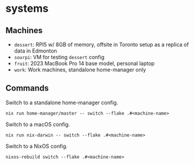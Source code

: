 # systems

## Machines

- `dessert`: RPI5 w/ 8GB of memory, offsite in Toronto setup as a replica of data in Edmonton
- `sourpi`: VM for testing `dessert` config
- `fruit`: 2023 MacBook Pro 14 base model, personal laptop
- `work`: Work machines, standalone home-manager only

## Commands

Switch to a standalone home-manager config.
```
nix run home-manager/master -- switch --flake .#<machine-name>
```

Switch to a macOS config.
```
nix run nix-darwin -- switch --flake .#<machine-name>
```

Switch to a NixOS config.
```
nixos-rebuild switch --flake .#<machine-name>
```

